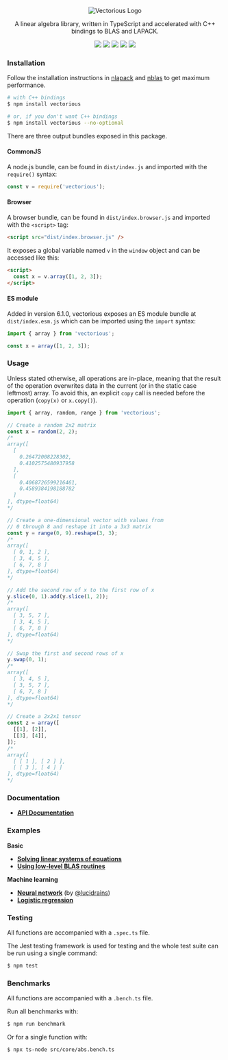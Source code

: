 <p align="center">
  <img src="https://github.com/mateogianolio/vectorious/raw/master/logo.gif" alt="Vectorious Logo" />
</p>

<p align="center">
  A linear algebra library, written in TypeScript and accelerated with C++ bindings to BLAS and LAPACK.
</p>

<p align="center">
  <img src="https://img.shields.io/npm/v/vectorious.svg" /> <img src="https://img.shields.io/npm/dm/vectorious" /> <img src="https://img.shields.io/github/actions/workflow/status/mateogianolio/vectorious/release.yml?branch=master" /> <img src="https://img.shields.io/codeclimate/maintainability/mateogianolio/vectorious" /> <img src="https://img.shields.io/codeclimate/coverage/mateogianolio/vectorious" />
</p>

### Installation

Follow the installation instructions in [nlapack](https://github.com/nperf/nlapack) and [nblas](https://github.com/nperf/nblas) to get maximum performance.

```bash
# with C++ bindings
$ npm install vectorious

# or, if you don't want C++ bindings
$ npm install vectorious --no-optional
```

There are three output bundles exposed in this package.

#### CommonJS

A node.js bundle, can be found in `dist/index.js` and imported with the `require()` syntax:

```typescript
const v = require('vectorious');
```

#### Browser

A browser bundle, can be found in `dist/index.browser.js` and imported with the `<script>` tag:

```html
<script src="dist/index.browser.js" />
```

It exposes a global variable named `v` in the `window` object and can be accessed like this:

```html
<script>
  const x = v.array([1, 2, 3]);
</script>
```

#### ES module

Added in version 6.1.0, vectorious exposes an ES module bundle at `dist/index.esm.js` which can be imported using the `import` syntax:

```typescript
import { array } from 'vectorious';

const x = array([1, 2, 3]);
```

### Usage

Unless stated otherwise, all operations are in-place, meaning that the result of the operation overwrites data in the current (or in the static case leftmost) array. To avoid this, an explicit `copy` call is needed before the operation (`copy(x)` or `x.copy()`).

```javascript
import { array, random, range } from 'vectorious';

// Create a random 2x2 matrix
const x = random(2, 2);
/*
array([
  [
    0.26472008228302,
    0.4102575480937958
  ],
  [
    0.4068726599216461,
    0.4589384198188782
  ]
], dtype=float64)
*/

// Create a one-dimensional vector with values from
// 0 through 8 and reshape it into a 3x3 matrix
const y = range(0, 9).reshape(3, 3);
/*
array([
  [ 0, 1, 2 ],
  [ 3, 4, 5 ],
  [ 6, 7, 8 ]
], dtype=float64)
*/

// Add the second row of x to the first row of x
y.slice(0, 1).add(y.slice(1, 2));
/*
array([
  [ 3, 5, 7 ],
  [ 3, 4, 5 ],
  [ 6, 7, 8 ]
], dtype=float64)
*/

// Swap the first and second rows of x
y.swap(0, 1);
/*
array([
  [ 3, 4, 5 ],
  [ 3, 5, 7 ],
  [ 6, 7, 8 ]
], dtype=float64)
*/

// Create a 2x2x1 tensor
const z = array([
  [[1], [2]],
  [[3], [4]],
]);
/*
array([
  [ [ 1 ], [ 2 ] ],
  [ [ 3 ], [ 4 ] ]
], dtype=float64)
*/
```

### Documentation

- [**API Documentation**](https://docs.vectorious.org/vectorious/6.1.0/)

### Examples

**Basic**

- [**Solving linear systems of equations**](https://github.com/mateogianolio/vectorious/tree/master/examples/solve.ts)
- [**Using low-level BLAS routines**](https://github.com/mateogianolio/vectorious/tree/master/examples/blas.ts)

**Machine learning**

- [**Neural network**](https://github.com/mateogianolio/vectorious/tree/master/examples/neural-network.ts) (by [@lucidrains](https://github.com/lucidrains))
- [**Logistic regression**](https://github.com/mateogianolio/vectorious/tree/master/examples/logistic-regression.ts)

### Testing

All functions are accompanied with a `.spec.ts` file.

The Jest testing framework is used for testing and the whole test suite can be run using a single command:

```sh
$ npm test
```

### Benchmarks

All functions are accompanied with a `.bench.ts` file.

Run all benchmarks with:

```bash
$ npm run benchmark
```

Or for a single function with:

```
$ npx ts-node src/core/abs.bench.ts
```
